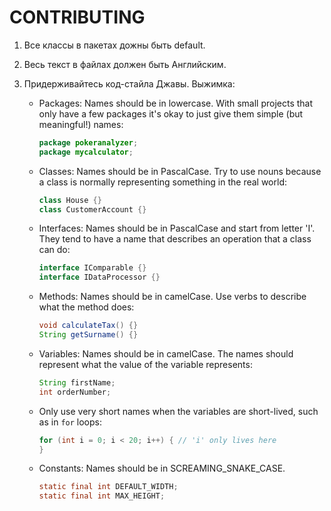 # CONTRIBUTING

1. Все классы в пакетах дожны быть default.
2. Весь текст в файлах должен быть Английским.
3. Придерживайтесь код-стайла Джавы. Выжимка:

    - Packages: Names should be in lowercase. With small projects that only have a few packages it's okay to just give them simple (but meaningful!) names:

        ```java
        package pokeranalyzer;
        package mycalculator;
        ```

    - Classes: Names should be in PascalCase. Try to use nouns because a class is normally representing something in the real world:

        ```java
        class House {}
        class CustomerAccount {}
        ```

    - Interfaces: Names should be in PascalCase and start from letter 'I'. They tend to have a name that describes an operation that a class can do:

        ```java
        interface IComparable {}
        interface IDataProcessor {}
        ```

    - Methods: Names should be in camelCase. Use verbs to describe what the method does:

        ```java
        void calculateTax() {}
        String getSurname() {}
        ```

    - Variables: Names should be in camelCase. The names should represent what the value of the variable represents:

        ```java
        String firstName;
        int orderNumber;
        ```

    - Only use very short names when the variables are short-lived, such as in `for` loops:

        ```java
        for (int i = 0; i < 20; i++) { // 'i' only lives here
        }
        ```

    - Constants: Names should be in SCREAMING_SNAKE_CASE.

        ```java
        static final int DEFAULT_WIDTH;
        static final int MAX_HEIGHT;
        ```
